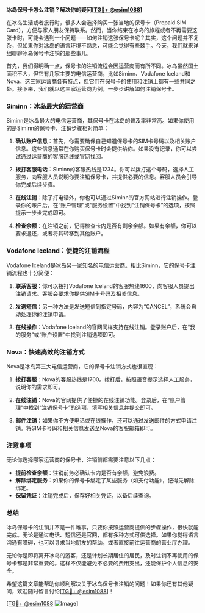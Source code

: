 **冰岛保号卡怎么注销？解决你的疑问[[TG💪+ @esim1088](https://t.me/s/esim1088)]**

在冰岛生活或者旅行时，很多人会选择购买一张当地的保号卡（Prepaid SIM Card），方便与家人朋友保持联系。然而，当你结束在冰岛的旅程或者不再需要这张卡时，可能会遇到一个问题——如何注销这张保号卡呢？其实，这个问题并不复杂，但如果你对冰岛的语言环境不熟悉，可能会觉得有些棘手。今天，我们就来详细聊聊冰岛保号卡注销的那些事儿。

首先，我们得明确一点，保号卡的注销流程会因运营商而有所不同。冰岛虽然国土面积不大，但它有几家主要的电信运营商，比如Siminn、Vodafone Iceland和Nova。这三家运营商各有特点，但它们在保号卡的使用和注销上都有一些共同之处。接下来，我们就以这三家运营商为例，一步步讲解如何注销保号卡。

### Siminn：冰岛最大的运营商

Siminn是冰岛最大的电信运营商，其保号卡在冰岛的普及率非常高。如果你使用的是Siminn的保号卡，注销步骤相对简单：

1. **确认账户信息**：首先，你需要确保自己知道保号卡的SIM卡号码以及相关账户信息。这些信息通常在你购买保号卡时会提供给你。如果没有记录，你可以尝试通过运营商的客服热线或官网找回。

2. **拨打客服电话**：Siminn的客服热线是1234。你可以拨打这个号码，选择人工服务，向客服人员说明你要注销保号卡，并提供必要的信息。客服人员会引导你完成后续步骤。

3. **在线注销**：除了打电话外，你也可以通过Siminn的官方网站进行注销操作。登录你的账户后，在“账户管理”或“服务设置”中找到“注销保号卡”的选项，按照提示一步步完成即可。

4. **检查余额**：在注销之前，记得检查卡内是否有剩余余额。如果有余额，你可以要求退还，或者将其转移到其他账户。

### Vodafone Iceland：便捷的注销流程

Vodafone Iceland是冰岛另一家知名的电信运营商。相比Siminn，它的保号卡注销流程也十分简便：

1. **联系客服**：你可以拨打Vodafone Iceland的客服热线1600，向客服人员提出注销请求。客服会要求你提供SIM卡号码及相关信息。

2. **发送短信**：另一种方法是发送短信到指定号码，内容为“CANCEL”，系统会自动处理你的注销申请。

3. **在线操作**：Vodafone Iceland的官网同样支持在线注销。登录账户后，在“我的服务”或“账户设置”中找到注销选项即可。

### Nova：快速高效的注销方式

Nova是冰岛第三大电信运营商，它的保号卡注销方式也很直观：

1. **拨打客服**：Nova的客服热线是1700。拨打后，按照语音提示选择人工服务，说明你的需求即可。

2. **在线注销**：Nova的官网提供了便捷的在线注销功能。登录后，在“账户管理”中找到“注销保号卡”的选项，填写相关信息并提交即可。

3. **邮件注销**：如果你不方便电话或在线操作，还可以通过发送邮件的方式申请注销。将SIM卡号码和相关信息发送至Nova的客服邮箱即可。

### 注意事项

无论你选择哪家运营商的保号卡，注销前都需要注意以下几点：

- **提前检查余额**：注销前务必确认卡内是否有余额，避免浪费。
- **解除绑定服务**：如果你的保号卡绑定了某些服务（如支付功能），记得先解除绑定。
- **保留凭证**：注销完成后，保存好相关凭证，以备后续查询。

### 总结

冰岛保号卡的注销并不是一件难事，只要你按照运营商提供的步骤操作，很快就能完成。无论是通过电话、短信还是官网，都有多种方式可供选择。如果你觉得语言沟通有障碍，也可以寻求当地朋友的帮助，或者直接前往运营商的营业厅办理。

无论你是即将离开冰岛的游客，还是计划长期居住的居民，及时注销不再使用的保号卡都是非常重要的。这样不仅能避免不必要的费用支出，还能保护个人信息的安全。

希望这篇文章能帮助你顺利解决关于冰岛保号卡注销的问题！如果你还有其他疑问，欢迎随时留言讨论[[TG💪+ @esim1088](https://t.me/s/esim1088)]！

[[TG💪+ @esim1088](https://t.me/s/esim1088) ![Image](https://i.postimg.cc/4NQfJmqS/Snipaste-2025-05-13-00-14-12.png)]